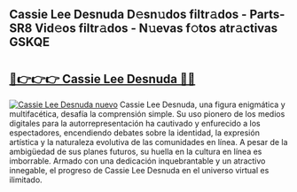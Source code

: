 ## Cassie Lee Desnuda D𝚎sn𝚞dos filtr𝚊dos - Parts-SR8 Vid𝚎os filtr𝚊dos - N𝚞evas f𝚘tos atr𝚊ctivas GSKQE

# <h2><a href="http://mb665ty.tromn.icu/?c=Cassie+Lee+Desnuda">🔗👉👉👉 Cassie Lee Desnuda 🔗🔗</a></h2>

[![Cassie Lee Desnuda nuevo](https://i.imgur.com/pEAQMta.gif)](http://mb665ty.tromn.icu/?c=Cassie+Lee+Desnuda)
Cassie Lee Desnuda, una figura enigmática y multifacética, desafía la comprensión simple. Su uso pionero de los medios digitales para la autorrepresentación ha cautivado y enfurecido a los espectadores, encendiendo debates sobre la identidad, la expresión artística y la naturaleza evolutiva de las comunidades en línea. A pesar de la ambigüedad de sus planes futuros, su huella en la cultura en línea es imborrable. Armado con una dedicación inquebrantable y un atractivo innegable, el progreso de Cassie Lee Desnuda en el universo virtual es ilimitado.
